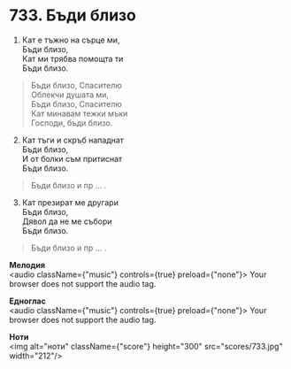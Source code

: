# 733. Бъди близо  

1. Кат е тъжно на сърце ми,  
Бъди близо,  
Кат ми трябва помощта ти  
Бъди близо.  

> Бъди близо, Спасителю  
> Облекчи душата ми,  
> Бъди близо, Спасителю  
> Кат минавам тежки мъки  
> Господи, бъди близо.  

2. Кат тъги и скръб нападнат  
Бъди близо,  
И от болки съм притиснат  
Бъди близо.  

> Бъди близо и пр ... .  

3. Кат презират ме другари  
Бъди близо,  
Дявол да не ме събори  
Бъди близо.  

> Бъди близо и пр ... .  

__Мелодия__  
<audio className={"music"} controls={true} preload={"none"}><source src="mp3/733.mp3" type="audio/mpeg"/>
Your browser does not support the audio tag.
</audio>  

__Едноглас__  
<audio className={"music"} controls={true} preload={"none"}><source src="transp/733.mp3" type="audio/mpeg"/>
Your browser does not support the audio tag.
</audio>  

__Ноти__  
<img alt="ноти" className={"score"} height="300" src="scores/733.jpg" width="212"/>
